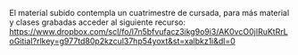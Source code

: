   El material subido contempla un cuatrimestre de cursada, para más material y clases grabadas acceder al siguiente recurso: https://www.dropbox.com/scl/fo/l7n5bfvufacz3ikg9o9i3/AK0vcO0jIRuKtRrLoGitiaI?rlkey=g977td80p2kzcul37hp54yoxt&st=xalbkz1i&dl=0
